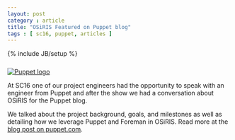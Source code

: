 ```yaml
---
layout: post
category : article
title: "OSiRIS Featured on Puppet blog"
tags : [ sc16, puppet, articles ]
---
```

{% include JB/setup %}


<a href="https://puppet.com/blog/nsf-puppet-help-osiris-provide-software-defined-storage-research-universities"><img src="{{IMAGE_PATH}}/logos/puppet_logo.png" class="lf" alt="Puppet logo" style="padding-top: 10px;"></a>

At SC16 one of our project engineers had the opportunity to speak with an engineer from Puppet and after the show we had a conversation about OSiRIS for the Puppet blog.

We talked about the project background, goals, and milestones as well as detailing how we leverage Puppet and Foreman in OSiRIS.  Read more at the <a href="https://puppet.com/blog/nsf-puppet-help-osiris-provide-software-defined-storage-research-universities">blog post on puppet.com</a>.  